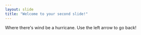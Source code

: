 ```yaml
---
layout: slide
title: "Welcome to your second slide!"
---
```

Where there's wind be a hurricane.
Use the left arrow to go back!

